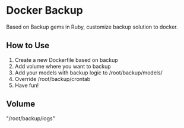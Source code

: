 # Docker Backup

Based on Backup gems in Ruby, customize backup solution to docker.

## How to Use

1. Create a new Dockerfile based on backup
2. Add volume where you want to backup
3. Add your models with backup logic to /root/backup/models/
4. Override /root/backup/crontab
5. Have fun!

## Volume

"/root/backup/logs"